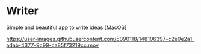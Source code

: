 # Writer
Simple and beautiful app to write ideas [MacOS]


https://user-images.githubusercontent.com/5090118/148106397-c2e0e2a1-adab-4377-9c99-ca85f73219cc.mov

